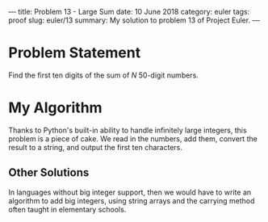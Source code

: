 ‐‐‐
title: Problem 13 - Large Sum
date: 10 June 2018
category: euler
tags: proof
slug: euler/13
summary: My solution to problem 13 of Project Euler.
‐‐‐

# Problem Statement
Find the first ten digits of the sum of $N$ 50-digit numbers.

# My Algorithm

Thanks to Python's built-in ability to handle infinitely large integers, this problem is a piece of cake.
We read in the numbers, add them, convert the result to a string, and output the first ten characters.

## Other Solutions

In languages without big integer support, then we would have to write an algorithm to add big integers, using string arrays and the carrying method often taught in elementary schools.